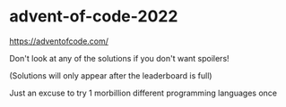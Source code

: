 # advent-of-code-2022
https://adventofcode.com/

Don't look at any of the solutions if you don't want spoilers!

(Solutions will only appear after the leaderboard is full)

Just an excuse to try 1 morbillion different programming languages once
